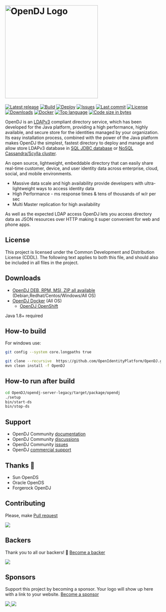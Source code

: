 # <img alt="OpenDJ Logo" src="https://github.com/OpenIdentityPlatform/OpenDJ/raw/master/logo.png" width="300"/>
[![Latest release](https://img.shields.io/github/release/OpenIdentityPlatform/OpenDJ.svg)](https://github.com/OpenIdentityPlatform/OpenDJ/releases)
[![Build](https://github.com/OpenIdentityPlatform/OpenDJ/actions/workflows/build.yml/badge.svg)](https://github.com/OpenIdentityPlatform/OpenDJ/actions/workflows/build.yml)
[![Deploy](https://github.com/OpenIdentityPlatform/OpenDJ/actions/workflows/deploy.yml/badge.svg)](https://github.com/OpenIdentityPlatform/OpenDJ/actions/workflows/deploy.yml)
[![Issues](https://img.shields.io/github/issues/OpenIdentityPlatform/OpenDJ.svg)](https://github.com/OpenIdentityPlatform/OpenDJ/issues)
[![Last commit](https://img.shields.io/github/last-commit/OpenIdentityPlatform/OpenDJ.svg)](https://github.com/OpenIdentityPlatform/OpenDJ/commits/master)
[![License](https://img.shields.io/badge/license-CDDL-blue.svg)](https://github.com/OpenIdentityPlatform/OpenDJ/blob/master/LICENSE.md)
[![Downloads](https://img.shields.io/github/downloads/OpenIdentityPlatform/OpenDJ/total.svg)](https://github.com/OpenIdentityPlatform/OpenDJ/releases)
[![Docker](https://img.shields.io/docker/pulls/openidentityplatform/opendj.svg)](https://hub.docker.com/r/openidentityplatform/opendj)
[![Top language](https://img.shields.io/github/languages/top/OpenIdentityPlatform/OpenDJ.svg)](https://github.com/OpenIdentityPlatform/OpenDJ)
[![Code size in bytes](https://img.shields.io/github/languages/code-size/OpenIdentityPlatform/OpenDJ.svg)](https://github.com/OpenIdentityPlatform/OpenDJ)

OpenDJ is an [LDAPv3](http://tools.ietf.org/html/rfc4510) compliant directory service, which has been developed 
for the Java platform, providing a high performance, highly available, and secure store for the identities managed 
by your organization. Its easy installation process, combined with the power of the Java platform makes OpenDJ
the simplest, fastest directory to deploy and manage and allow store LDAPv3 database in [SQL JDBC database](https://github.com/OpenIdentityPlatform/OpenDJ/wiki/How-To#store-ldap-catalog-data-in-jdbc-databse) or [NoSQL Cassandra/Scylla cluster](https://github.com/OpenIdentityPlatform/OpenDJ/wiki/How-To#store-ldap-catalog-data-in-cassandra-nosql-cluster).

An open source, lightweight, embeddable directory that can easily share real-time customer, device, and user identity data across enterprise, cloud, social, and mobile environments.
* Massive data scale and high availability provide developers with ultra-lightweight ways to access identity data
* High Performance - ms response times & tens of thousands of w/r per sec
* Multi Master replication for high availability

As well as the expected LDAP access OpenDJ lets you access directory data as JSON resources over HTTP making it super convenient for web and phone apps.

## License
This project is licensed under the Common Development and Distribution License (CDDL). The following text applies to 
both this file, and should also be included in all files in the project.

## Downloads 
* [OpenDJ DEB, RPM, MSI, ZIP all available](https://github.com/OpenIdentityPlatform/OpenDJ/releases/latest) (Debian,Redhat/Centos/Windows/All OS)
* [OpenDJ Docker](https://hub.docker.com/r/openidentityplatform/opendj/) (All OS) 
  * [OpenDJ OpenShift](https://github.com/OpenIdentityPlatform/OpenDJ/tree/master/opendj-packages/opendj-openshift-template)

Java 1.8+ required

## How-to build
For windows use:
```bash
git config --system core.longpaths true
```

```bash
git clone --recursive  https://github.com/OpenIdentityPlatform/OpenDJ.git
mvn clean install -f OpenDJ
```

## How-to run after build
```bash
cd OpenDJ/opendj-server-legacy/target/package/opendj
./setup
bin/start-ds
bin/stop-ds
```

## Support 
* OpenDJ Community [documentation](https://github.com/OpenIdentityPlatform/OpenDJ/wiki)
* OpenDJ Community [discussions](https://github.com/OpenIdentityPlatform/OpenDJ/discussions)
* OpenDJ Community [issues](https://github.com/OpenIdentityPlatform/OpenDJ/issues)
* OpenDJ [commercial support](https://github.com/OpenIdentityPlatform/.github/wiki/Approved-Vendor-List)

## Thanks 🥰
* Sun OpenDS
* Oracle OpenDS
* Forgerock OpenDJ

## Contributing
Please, make [Pull request](https://github.com/OpenIdentityPlatform/OpenDJ/pulls)

<a href="https://github.com/OpenIdentityPlatform/OpenDJ/graphs/contributors">
  <!--img src="https://contributors-img.web.app/image?repo=OpenIdentityPlatform/OpenDJ" /-->
  <img src="https://opencollective.com/OpenDJ/contributors.svg?width=890&button=false" />
</a>

## Backers
Thank you to all our backers! 🙏 [Become a backer](https://opencollective.com/OpenDJ#backer)

<a href="https://opencollective.com/OpenDJ#backers" target="_blank">
 <img src="https://opencollective.com/OpenDJ/backers.svg?width=890">
</a>

## Sponsors
Support this project by becoming a sponsor. Your logo will show up here with a link to your website. [Become a sponsor](https://opencollective.com/OpenDJ#sponsor)

<a href="https://opencollective.com/OpenDJ/sponsor/0/website" target="_blank">
 <img src="https://opencollective.com/OpenDJ/sponsor/0/avatar.svg">
</a> 
<a href="https://opencollective.com/OpenDJ/sponsor/1/website" target="_blank">
  <img src="https://opencollective.com/OpenDJ/sponsor/1/avatar.svg">
</a>
